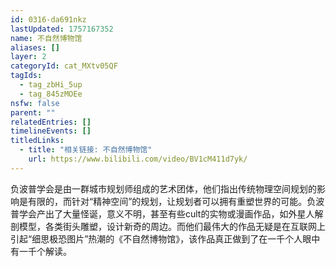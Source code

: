 ```yaml
---
id: 0316-da691nkz
lastUpdated: 1757167352
name: 不自然博物馆
aliases: []
layer: 2
categoryId: cat_MXtv05QF
tagIds:
  - tag_zbHi_5up
  - tag_845zMOEe
nsfw: false
parent: ""
relatedEntries: []
timelineEvents: []
titledLinks:
  - title: "相关链接: 不自然博物馆"
    url: https://www.bilibili.com/video/BV1cM411d7yk/
---
```


负波普学会是由一群城市规划师组成的艺术团体，他们指出传统物理空间规划的影响是有限的，而针对“精神空间”的规划，让规划者可以拥有重塑世界的可能。负波普学会产出了大量怪诞，意义不明，甚至有些cult的实物或漫画作品，如外星人解剖模型，各类街头雕塑，设计新奇的周边。而他们最伟大的作品无疑是在互联网上引起“细思极恐图片”热潮的《不自然博物馆》，该作品真正做到了在一千个人眼中有一千个解读。